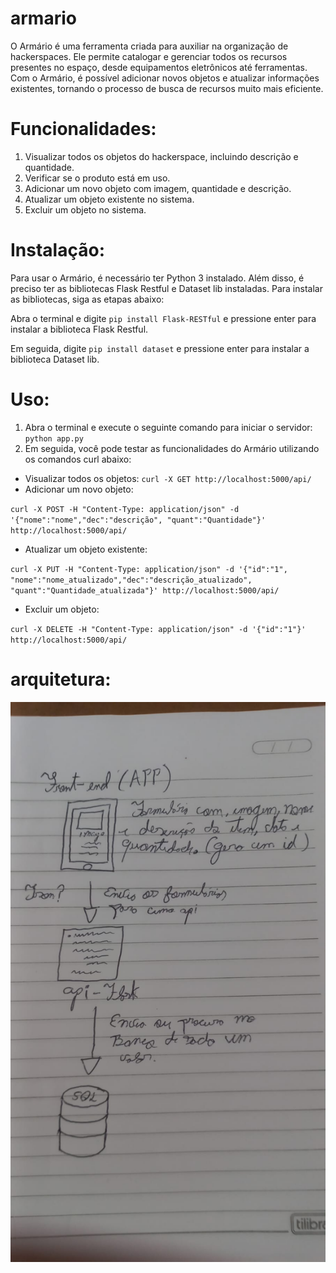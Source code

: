 # armario
O Armário é uma ferramenta criada para auxiliar na organização de hackerspaces. Ele permite catalogar e gerenciar todos os recursos presentes no espaço, desde equipamentos eletrônicos até ferramentas. Com o Armário, é possível adicionar novos objetos e atualizar informações existentes, tornando o processo de busca de recursos muito mais eficiente.

# Funcionalidades:
1. Visualizar todos os objetos do hackerspace, incluindo descrição e quantidade.
2. Verificar se o produto está em uso.
3. Adicionar um novo objeto com imagem, quantidade e descrição.
4. Atualizar um objeto existente no sistema.
5. Excluir um objeto no sistema.

# Instalação:
Para usar o Armário, é necessário ter Python 3 instalado. Além disso, é preciso ter as bibliotecas Flask Restful e Dataset lib instaladas. Para instalar as bibliotecas, siga as etapas abaixo:

Abra o terminal e digite `pip install Flask-RESTful` e pressione enter para instalar a biblioteca Flask Restful.

Em seguida, digite `pip install dataset` e pressione enter para instalar a biblioteca Dataset lib.

# Uso:
1. Abra o terminal e execute o seguinte comando para iniciar o servidor:
`python app.py`
2. Em seguida, você pode testar as funcionalidades do Armário utilizando os comandos curl abaixo:
* Visualizar todos os objetos:
`curl -X GET http://localhost:5000/api/`
* Adicionar um novo objeto:

`curl -X POST -H "Content-Type: application/json" -d '{"nome":"nome","dec":"descrição", "quant":"Quantidade"}' http://localhost:5000/api/`
* Atualizar um objeto existente:

`curl -X PUT -H "Content-Type: application/json" -d '{"id":"1", "nome":"nome_atualizado","dec":"descrição_atualizado", "quant":"Quantidade_atualizada"}' http://localhost:5000/api/`
* Excluir um objeto: 

`curl -X DELETE -H "Content-Type: application/json" -d '{"id":"1"}' http://localhost:5000/api/`

# arquitetura:
<p align="center">
<img src="/src/arquitetura.jpeg">
</p>


